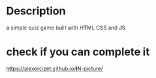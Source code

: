 # Description
a simple quiz game built with HTML CSS and JS

# check if you can complete it
https://alexorcizet.github.io/IN-picture/
